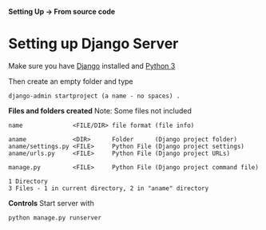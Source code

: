 **Setting Up -> From source code**

# Setting up Django Server

Make sure you have [Django](http://djangoproject.com) installed and [Python 3](http://python.org)

Then create an empty folder and type

```batch
django-admin startproject (a name - no spaces) .
```

**Files and folders created**
Note: Some files not included
```
name              <FILE/DIR> file format (file info)

aname             <DIR>      Folder      (Django project folder)
aname/settings.py <FILE>     Python File (Django project settings)
aname/urls.py     <FILE>     Python File (Django project URLs)

manage.py         <FILE>     Python File (Django project command file)

1 Directory
3 Files - 1 in current directory, 2 in "aname" directory
```

**Controls**
Start server with
```batch
python manage.py runserver
```